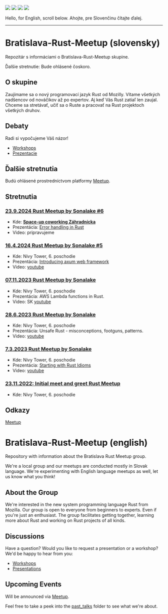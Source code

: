 [![](https://img.shields.io/badge/%F0%9F%93%85%C4%8Fal%C5%A1%C3%AD%20meetup-23.9.2024-gold?style=for-the-badge)](https://www.meetup.com/bratislava-rust-meetup-group/events/302916594/)
[![](https://img.shields.io/badge/🗺️miesto%20konania-Spaceup%20coworking%20Záhradnícka-magenta?style=for-the-badge)](https://maps.app.goo.gl/oXqj8dPVpCXu9u1V8)
[![](https://img.shields.io/badge/%E2%96%B6%EF%B8%8Fpredn%C3%A1%C5%A1ky-youtube-red?style=for-the-badge)](https://www.youtube.com/playlist?list=PLEg4051mgC8X0sZHaRZTgRsQinT53gRJZ)
[![](https://img.shields.io/badge/📝eventy-meetup-orange?style=for-the-badge)](https://www.meetup.com/bratislava-rust-meetup-group/)

Hello, for English, scroll below.
Ahojte, pre Slovenčinu čítajte ďalej.

---

# Bratislava-Rust-Meetup (slovensky)

Repozitár s informáciami o Bratislava-Rust-Meetup skupine.

Ďalšie stretnutie: Bude ohlásené čoskoro.

## O skupine

Zaujímame sa o nový programovací jazyk Rust od Mozilly. Vítame všetkých
nadšencov od nováčikov až po expertov. Aj keď Vás Rust zatiaľ len zaujal. Chceme sa stretávať, učiť sa o Ruste a pracovať na Rust projektoch všetkých druhov.

## Debaty

Radi si vypočujeme Váš názor!

- [Workshops](https://github.com/Rust-Slovakia/Bratislava-Rust-Meetup/discussions/2)
- [Prezentacie](https://github.com/Rust-Slovakia/Bratislava-Rust-Meetup/discussions/3)

## Ďalšie stretnutia

Budú ohlásené prostredníctvom platformy [Meetup](https://www.meetup.com/bratislava-rust-meetup-group/).

## Stretnutia

### [23.9.2024 Rust Meetup by Sonalake #6](https://www.meetup.com/bratislava-rust-meetup-group/events/302916594/?eventOrigin=group_events_list)

- Kde: [**Space-up coworking Záhradnícka**](https://maps.app.goo.gl/oXqj8dPVpCXu9u1V8)
- Prezentácia: [Error handling in Rust](https://github.com/Rust-Slovakia/Bratislava-Rust-Meetup/tree/main/past_talks/2024-09-23)
- Video: pripravujeme

### [16.4.2024 Rust Meetup by Sonalake #5](https://www.meetup.com/bratislava-rust-meetup-group/events/299302952/?eventOrigin=group_events_list)

- Kde: Nivy Tower, 6. poschodie
- Prezentácia: [Introducing axum web framework](https://github.com/Rust-Slovakia/Bratislava-Rust-Meetup/tree/main/past_talks/2024-04-16-axum)
- Video: [youtube](https://www.youtube.com/watch?v=BtI-cc0O2Lw)

### [07.11.2023 Rust Meetup by Sonalake](https://www.meetup.com/bratislava-rust-meetup-group/events/296809100/)

- Kde: Nivy Tower, 6. poschodie
- Prezentácia: AWS Lambda functions in Rust.
- Video: SK [youtube](https://www.youtube.com/watch?v=XW0BhoOutPg)

### [28.6.2023 Rust Meetup by Sonalake](https://www.meetup.com/bratislava-rust-meetup-group/events/293732916/)

- Kde: Nivy Tower, 6. poschodie
- Prezentácia: Unsafe Rust - misconceptions, footguns, patterns.
- Video: [youtube](https://www.youtube.com/watch?v=cn6iWUUBxBY)

### [7.3.2023 Rust Meetup by Sonalake](https://www.meetup.com/bratislava-rust-meetup-group/events/291657555/)

- Kde: Nivy Tower, 6. poschodie
- Prezentácia: [Starting with Rust Idioms](https://github.com/Rust-Slovakia/Bratislava-Rust-Meetup/blob/main/past_talks/2023-03-07-rust-idioms)
- Video: [youtube](https://www.youtube.com/watch?v=F0QMYRvl400)

### [23.11.2022: Initial meet and greet Rust Meetup](https://www.meetup.com/bratislava-rust-meetup-group/events/289028178/)

- Kde: Nivy Tower, 6. poschodie

## Odkazy

[Meetup](https://www.meetup.com/bratislava-rust-meetup-group/)

# Bratislava-Rust-Meetup (english)

Repository with information about the Bratislava Rust Meetup group.

We're a local group and our meetups are conducted mostly in Slovak language. We're experimenting with English language meetups as well, let us know what you think!

## About the Group

We're interested in the new system programming language Rust from Mozilla. Our group is open to everyone from beginners to experts. Even if you're just an enthusiast.
The group facilitates getting together, learning more about Rust and working on Rust projects of all kinds.

## Discussions

Have a question? Would you like to request a presentation or a workshop? We'd be happy to hear from you:

- [Workshops](https://github.com/Rust-Slovakia/Bratislava-Rust-Meetup/discussions/2)
- [Presentations](https://github.com/Rust-Slovakia/Bratislava-Rust-Meetup/discussions/3)

## Upcoming Events

Will be announced via [Meetup](https://www.meetup.com/bratislava-rust-meetup-group/).

Feel free to take a peek into the [past_talks](https://github.com/Rust-Slovakia/Bratislava-Rust-Meetup/blob/main/past_talks/) folder to see what we're about.
